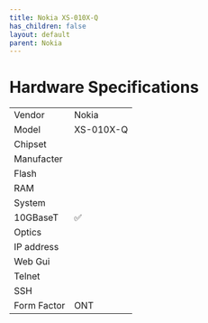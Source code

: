 ```yaml
---
title: Nokia XS-010X-Q
has_children: false
layout: default
parent: Nokia
---
```


# Hardware Specifications

|             |           |
| ----------- | --------- |
| Vendor      | Nokia     |
| Model       | XS-010X-Q |
| Chipset     |           |
| Manufacter  |           |
| Flash       |           |
| RAM         |           |
| System      |           |
| 10GBaseT    | ✅        |
| Optics      |           |
| IP address  |           |
| Web Gui     |           |
| Telnet      |           |
| SSH         |           |
| Form Factor | ONT       |